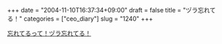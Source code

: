 +++
date = "2004-11-10T16:37:34+09:00"
draft = false
title = "ヅラ忘れてる！"
categories = ["ceo_diary"]
slug = "1240"
+++

<a href="http://rikunabi-next.yahoo.co.jp/rnc/docs/cp_s01800.jsp?rqmt_id=0001072255" target="_blank">忘れてるって！ヅラ忘れてる！</a>

